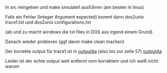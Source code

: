 In src reingehen und make simulate1 ausführen (am besten in linux)

Falls ein Fehler (Integer Argument expected) kommt dann dos2unix trace1.txt und dos2unix configurations.txt 

(ab und zu macht windows die txt files in DOS aus irgend einem Grund)

Danach wieder probieren (ggf davor make clean machen) 

Der korrekte output für trace1 ist in [output4a](https://github.com/georggunia/Prak4/blob/master/src/output4a.txt#L57) (also bis zur zeile 57) 
[output4a](Prak4/src/output4a.txt)

Leider ist der echte output weit entfernt vom korrektem und ich weiß nicht warum
    
